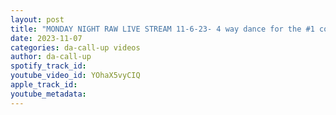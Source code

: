 ```yaml
---
layout: post
title: "MONDAY NIGHT RAW LIVE STREAM 11-6-23- 4 way dance for the #1 contender of the IC title"
date: 2023-11-07
categories: da-call-up videos
author: da-call-up
spotify_track_id: 
youtube_video_id: YOhaX5vyCIQ
apple_track_id: 
youtube_metadata: 
---
```

